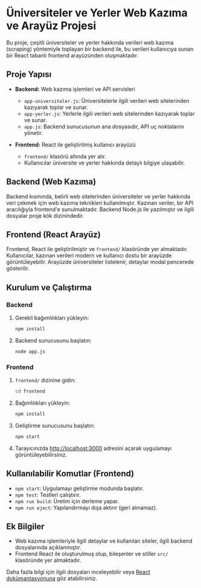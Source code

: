 # Üniversiteler ve Yerler Web Kazıma ve Arayüz Projesi

Bu proje, çeşitli üniversiteler ve yerler hakkında verileri web kazıma (scraping) yöntemiyle toplayan bir backend ile, bu verileri kullanıcıya sunan bir React tabanlı frontend arayüzünden oluşmaktadır.

## Proje Yapısı

- **Backend:** Web kazıma işlemleri ve API servisleri

  - `app-universiteler.js`: Üniversitelerle ilgili verileri web sitelerinden kazıyarak toplar ve sunar.
  - `app-yerler.js`: Yerlerle ilgili verileri web sitelerinden kazıyarak toplar ve sunar.
  - `app.js`: Backend sunucusunun ana dosyasıdır, API uç noktalarını yönetir.

- **Frontend:** React ile geliştirilmiş kullanıcı arayüzü
  - `frontend/` klasörü altında yer alır.
  - Kullanıcılar üniversite ve yerler hakkında detaylı bilgiye ulaşabilir.

## Backend (Web Kazıma)

Backend kısmında, belirli web sitelerinden üniversiteler ve yerler hakkında veri çekmek için web kazıma teknikleri kullanılmıştır. Kazınan veriler, bir API aracılığıyla frontend'e sunulmaktadır. Backend Node.js ile yazılmıştır ve ilgili dosyalar proje kök dizinindedir.

## Frontend (React Arayüz)

Frontend, React ile geliştirilmiştir ve `frontend/` klasöründe yer almaktadır. Kullanıcılar, kazınan verileri modern ve kullanıcı dostu bir arayüzde görüntüleyebilir. Arayüzde üniversiteler listelenir, detaylar modal pencerede gösterilir.

## Kurulum ve Çalıştırma

### Backend

1. Gerekli bağımlılıkları yükleyin:
   ```bash
   npm install
   ```
2. Backend sunucusunu başlatın:
   ```bash
   node app.js
   ```

### Frontend

1. `frontend/` dizinine gidin:
   ```bash
   cd frontend
   ```
2. Bağımlılıkları yükleyin:
   ```bash
   npm install
   ```
3. Geliştirme sunucusunu başlatın:
   ```bash
   npm start
   ```
4. Tarayıcınızda [http://localhost:3000](http://localhost:3000) adresini açarak uygulamayı görüntüleyebilirsiniz.

## Kullanılabilir Komutlar (Frontend)

- `npm start`: Uygulamayı geliştirme modunda başlatır.
- `npm test`: Testleri çalıştırır.
- `npm run build`: Üretim için derleme yapar.
- `npm run eject`: Yapılandırmayı dışa aktırır (geri alınamaz).

## Ek Bilgiler

- Web kazıma işlemleriyle ilgili detaylar ve kullanılan siteler, ilgili backend dosyalarında açıklanmıştır.
- Frontend React ile oluşturulmuş olup, bileşenler ve stiller `src/` klasöründe yer almaktadır.

Daha fazla bilgi için ilgili dosyaları inceleyebilir veya [React dokümantasyonuna](https://reactjs.org/) göz atabilirsiniz.
